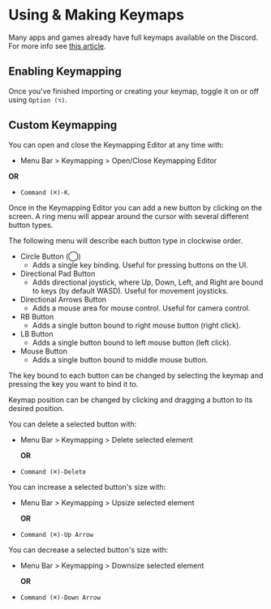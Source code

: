 # Using & Making Keymaps

Many apps and games already have full keymaps available on the Discord. For more info see [this article](./import_export_keymaps.md).

## Enabling Keymapping

Once you've finished importing or creating your keymap, toggle it on or off using `Option (⌥)`.

## Custom Keymapping

You can open and close the Keymapping Editor at any time with:
* Menu Bar > Keymapping > Open/Close Keymapping Editor

__OR__

* `Command (⌘)-K`.

Once in the Keymapping Editor you can add a new button by clicking on the screen. A ring menu will appear around the cursor with several different button types. 

The following menu will describe each button type in clockwise order.

* Circle Button (◯)
    * Adds a single key binding. Useful for pressing buttons on the UI.
* Directional Pad Button
    * Adds directional joystick, where Up, Down, Left, and Right are bound to keys (by default WASD). Useful for movement joysticks.
* Directional Arrows Button
    * Adds a mouse area for mouse control. Useful for camera control.
* RB Button
    * Adds a single button bound to right mouse button (right click).
* LB Button
    * Adds a single button bound to left mouse button (left click).
* Mouse Button
    * Adds a single button bound to middle mouse button.

The key bound to each button can be changed by selecting the keymap and pressing the key you want to bind it to.

Keymap position can be changed by clicking and dragging a button to its desired position.

You can delete a selected button with:
* Menu Bar > Keymapping > Delete selected element

    __OR__

* `Command (⌘)-Delete`

You can increase a selected button's size with:

* Menu Bar > Keymapping > Upsize selected element 

    __OR__

* `Command (⌘)-Up Arrow`

You can decrease a selected button's size with:
* Menu Bar > Keymapping > Downsize selected element 

    __OR__

* `Command (⌘)-Down Arrow`